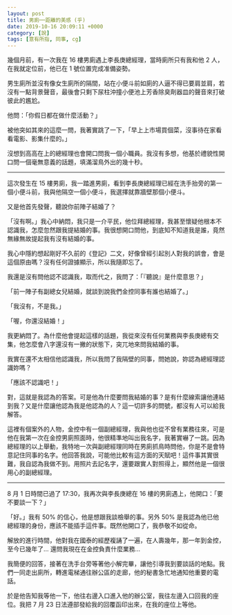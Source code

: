 ```yaml
---
layout: post
title: 男廁──距離的美感 (乎)
date: 2019-10-16 20:09:11 +0000
category: [說]
tags: [意有所指, 同事, cg]
---
```



幾個月前，有一次我在 16 樓男廁遇上李長庚總經理，當時廁所只有我和他 2 人，在我就定位前，他已在 1 號位置完成准備姿勢。

男生廁所並沒有像女生廁所的隔間，站在小便斗前如廁的人逼不得已要肩並肩，若沒有一點背景聲音，最後會只剩下尿柱沖撞小便池上芳香除臭劑器皿的聲音來打破彼此的尷尬。

<!--more-->

他問：「你假日都在做什麼活動？」

被他突如其來的這麼一問，我著實跳了一下，「早上上市場買個菜，沒事待在家看看電影、影集什麼的。」

沒想到高高在上的總經理也會開口問我一個小職員。我沒有多想，他基於禮貌性開口問一個毫無意義的話題，填滿溜鳥外出的幾十秒。

**** 

這次發生在 15 樓男廁，我一踏進男廁，看到李長庚總經理已經在洗手抬旁的第一個小便斗前，我與他隔空一個小便斗，我選擇就靠牆壁那個小便斗。

又是他首先發聲，聽說你前陣子結婚了？

「沒有啊。」我心中納悶，我只是一介平民，他位拜總經理，我甚至懷疑他根本不認識我，怎麼忽然跟我提結婚的事。我很想開口問他，到底知不知道我是誰，竟然無緣無故提起我有沒有結婚的事。

我心中隱約想起剛好不久前的《登記》二文，好像曾經引起別人對我的誤會，會是這個原由嗎？沒有任何證據顯示，所以我隨即忘了。

我還是沒有問他認不認識我，取而代之，我問了：「『聽說』是什麼意思？」

「前一陣子有副總女兒結婚，就談到說我們金控同事有誰也結婚了。」

「我沒有，不是我。」

「喔，你還沒結婚！」

我更納悶了。為什麼他會提起這樣的話題，我從來沒有任何業務與李長庚總有交集，他怎麼會八字還沒有一撇的狀態下，突兀地來問我結婚的事。

我實在還不太相信他認識我，所以我問了我隔壁的同事，問她說，妳認為總經理認識妳嗎？

「應該不認識吧！」

對，這就是我認為的答案。可是他為什麼要問我結婚的事？是有什麼線索讓他連結到我？又是什麼讓他認為我是他認為的人？這一切許多的問號，都沒有人可以給我解答。

這裡有個案外的人物，金控中有一個副總經理，我與他也從不曾有業務往來，可是他在我第一次在金控男廁照面時，他很精準地叫出我名字，我著實嚇了一跳。因為總經理的以上舉動，我特地一次與副總經理同時在男廁抓鳥時問他，你是不是會特意記住同事的名字。他回答我說，可能他比較有這方面的天賦吧！這件事其實很難，我自認為我做不到。用照片去記名字，還要跟實人對照得上，顯然他是一個很用心的副總經理。

*** 

8 月 1 日時間已過了 17:30，我再次與李長庚總在 16 樓的男廁遇上，他開口：「要不要談一下？」

「好。」我有 50% 的信心，他是想跟我談檢舉的事。另外 50% 是我認為他已他總經理的身份，應該不能插手這件事。既然他開口了，我恭敬不如從命。

解放的進行時間，他對我在國泰的經歷複誦了一遍，在人壽幾年，那一年到金控，至今已幾年了… 還問我現在在金控負責什麼業務…

我簡便的回答，接著在洗手台旁等著他小解完畢，讓他引導我到要談話的地點。我們一同走出廁所，轉進電梯通往辦公區的走廊，他的秘書急忙地通知他重要的電話。

於是他告知我等他一下，他往右邊入口進入他的辦公室，我往左邊入口回我的座位。我把 7 月 23 日法遵部發給我的回覆函印出來，在我的座位上等他。
